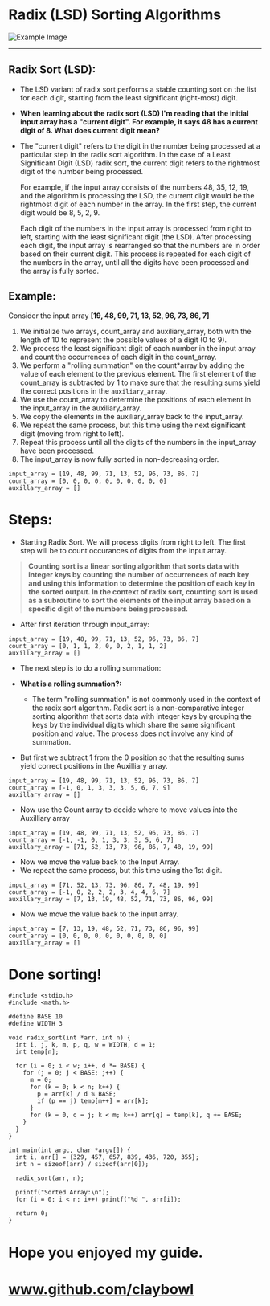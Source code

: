 # Radix (LSD) Sorting Algorithms

![Example Image](https://i.redd.it/il2jz9cvaez31.jpg)

---

## Radix Sort (LSD):

- The LSD variant of radix sort performs a stable counting sort on the list for each digit, starting from the least significant (right-most) digit.

- **When learning about the radix sort (LSD) I'm reading that the initial input array has a "current digit". For example, it says 48 has a current digit of 8. What does current digit mean?**

- The "current digit" refers to the digit in the number being processed at a particular step in the radix sort algorithm. In the case of a Least Significant Digit (LSD) radix sort, the current digit refers to the rightmost digit of the number being processed.

  For example, if the input array consists of the numbers 48, 35, 12, 19, and the algorithm is processing the LSD, the current digit would be the rightmost digit of each number in the array. In the first step, the current digit would be 8, 5, 2, 9.

  Each digit of the numbers in the input array is processed from right to left, starting with the least significant digit (the LSD). After processing each digit, the input array is rearranged so that the numbers are in order based on their current digit. This process is repeated for each digit of the numbers in the array, until all the digits have been processed and the array is fully sorted.

## Example:

Consider the input array **[19, 48, 99, 71, 13, 52, 96, 73, 86, 7]**

1.  We initialize two arrays, count_array and auxiliary_array, both with the length of 10 to represent the possible values of a digit (0 to 9).
2.  We process the least significant digit of each number in the input array and count the occurrences of each digit in the count_array.
3.  We perform a "rolling summation" on the count*array by adding the value of each element to the previous element. The first element of the count_array is subtracted by 1 to make sure that the resulting sums yield the correct positions in the `auxiliary_array`.
4.  We use the count_array to determine the positions of each element in the input_array in the auxiliary_array.
5.  We copy the elements in the auxiliary_array back to the input_array.
6.  We repeat the same process, but this time using the next significant digit (moving from right to left).
7.  Repeat this process until all the digits of the numbers in the input_array have been processed.
8.  The input_array is now fully sorted in non-decreasing order.

```
input_array = [19, 48, 99, 71, 13, 52, 96, 73, 86, 7]
count_array = [0, 0, 0, 0, 0, 0, 0, 0, 0, 0]
auxillary_array = []
```

# Steps:

- Starting Radix Sort. We will process digits from right to left. The first step will be to count occurances of digits from the input array.

> **Counting sort is a linear sorting algorithm that sorts data with integer keys by counting the number of occurrences of each key and using this information to determine the position of each key in the sorted output. In the context of radix sort, counting sort is used as a subroutine to sort the elements of the input array based on a specific digit of the numbers being processed.**

- After first iteration through input_array:

```
input_array = [19, 48, 99, 71, 13, 52, 96, 73, 86, 7]
count_array = [0, 1, 1, 2, 0, 0, 2, 1, 1, 2]
auxillary_array = []
```

- The next step is to do a rolling summation:

- **What is a rolling summation?:**

  - The term "rolling summation" is not commonly used in the context of the radix sort algorithm. Radix sort is a non-comparative integer sorting algorithm that sorts data with integer keys by grouping the keys by the individual digits which share the same significant position and value. The process does not involve any kind of summation.

- But first we subtract 1 from the 0 position so that the resulting sums yield correct positions in the Auxilliary array.

```
input_array = [19, 48, 99, 71, 13, 52, 96, 73, 86, 7]
count_array = [-1, 0, 1, 3, 3, 3, 5, 6, 7, 9]
auxillary_array = []
```

- Now use the Count array to decide where to move values into the Auxilliary array

```
input_array = [19, 48, 99, 71, 13, 52, 96, 73, 86, 7]
count_array = [-1, -1, 0, 1, 3, 3, 3, 5, 6, 7]
auxillary_array = [71, 52, 13, 73, 96, 86, 7, 48, 19, 99]
```

- Now we move the value back to the Input Array.
- We repeat the same process, but this time using the 1st digit.

```
input_array = [71, 52, 13, 73, 96, 86, 7, 48, 19, 99]
count_array = [-1, 0, 2, 2, 2, 3, 4, 4, 6, 7]
auxillary_array = [7, 13, 19, 48, 52, 71, 73, 86, 96, 99]
```

- Now we move the value back to the input array.

```
input_array = [7, 13, 19, 48, 52, 71, 73, 86, 96, 99]
count_array = [0, 0, 0, 0, 0, 0, 0, 0, 0, 0]
auxillary_array = []
```

# Done sorting!

```
#include <stdio.h>
#include <math.h>

#define BASE 10
#define WIDTH 3

void radix_sort(int *arr, int n) {
  int i, j, k, m, p, q, w = WIDTH, d = 1;
  int temp[n];

  for (i = 0; i < w; i++, d *= BASE) {
    for (j = 0; j < BASE; j++) {
      m = 0;
      for (k = 0; k < n; k++) {
        p = arr[k] / d % BASE;
        if (p == j) temp[m++] = arr[k];
      }
      for (k = 0, q = j; k < m; k++) arr[q] = temp[k], q += BASE;
    }
  }
}

int main(int argc, char *argv[]) {
  int i, arr[] = {329, 457, 657, 839, 436, 720, 355};
  int n = sizeof(arr) / sizeof(arr[0]);

  radix_sort(arr, n);

  printf("Sorted Array:\n");
  for (i = 0; i < n; i++) printf("%d ", arr[i]);

  return 0;
}
```

# **Hope you enjoyed my guide.**

# **www.github.com/claybowl**
